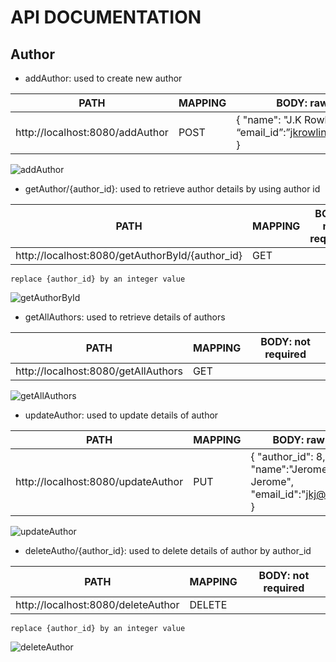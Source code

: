 # API DOCUMENTATION

## Author 
* addAuthor: used to create new author

PATH | MAPPING | BODY: raw-JSON 
-----|---------|----------------
http://localhost:8080/addAuthor | POST | { "name": "J.K Rowling" , “email_id”:”jkrowling@writers.com" }

![addAuthor](https://user-images.githubusercontent.com/54631569/99939245-a531a700-2d8f-11eb-8678-71aa53bb5445.jpg)

* getAuthor/{author_id}: used to retrieve author details by using author id

PATH | MAPPING | BODY: not required 
-----|---------|----------------
http://localhost:8080/getAuthorById/{author_id} | GET | 

    replace {author_id} by an integer value

![getAuthorById](https://user-images.githubusercontent.com/54631569/99939276-b975a400-2d8f-11eb-905b-bdefb8438c23.jpg)

* getAllAuthors: used to retrieve details of authors

PATH | MAPPING | BODY: not required 
-----|---------|----------------
http://localhost:8080/getAllAuthors | GET | 

![getAllAuthors](https://user-images.githubusercontent.com/54631569/99939332-d3af8200-2d8f-11eb-9a1a-68bb1b52aa0f.jpg)

* updateAuthor: used to update details of author

PATH | MAPPING | BODY: raw-JSON
-----|---------|----------------
http://localhost:8080/updateAuthor | PUT | { "author_id": 8, "name":"Jerome K Jerome", "email_id":"jkj@writer.com" }

![updateAuthor](https://user-images.githubusercontent.com/54631569/99939431-09546b00-2d90-11eb-98d1-430200f7074d.jpg)

* deleteAutho/{author_id}: used to delete details of author by author_id

PATH | MAPPING | BODY: not required 
-----|---------|----------------
http://localhost:8080/deleteAuthor | DELETE | 

    replace {author_id} by an integer value

![deleteAuthor](https://user-images.githubusercontent.com/54631569/99939465-1e30fe80-2d90-11eb-9e4a-9563055ab2e4.jpg)
